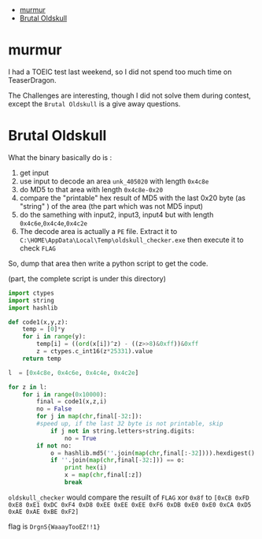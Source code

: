 <!-- TOC -->

- [murmur](#murmur)
- [Brutal Oldskull](#brutal-oldskull)

<!-- /TOC -->

# murmur

I had a TOEIC test last weekend, so I did not spend too much time on TeaserDragon.

The Challenges are interesting, though I did not solve them during contest, except the `Brutal Oldskull` is a give away questions.

# Brutal Oldskull

What the binary basically do is :

1. get input
2. use input to decode an area `unk_405020` with length `0x4c8e`
3. do MD5 to that area with length `0x4c8e-0x20`
4. compare the "printable" hex result of MD5 with the last 0x20 byte (as "string" ) of the area (the part which was not MD5 input)
5. do the samething with input2, input3, input4 but with length `0x4c6e`,`0x4c4e`,`0x4c2e`
6. The decode area is actually a `PE` file. Extract it to `C:\HOME\AppData\Local\Temp\oldskull_checker.exe` then execute it to check `FLAG`

So, dump that area then write a python script to get the code.

(part, the complete script is under this directory)

```py
import ctypes
import string
import hashlib

def code1(x,y,z):
    temp = [0]*y
    for i in range(y):
        temp[i] = ((ord(x[i])^z) - ((z>>8)&0xff))&0xff
        z = ctypes.c_int16(z*25331).value
    return temp

l  = [0x4c8e, 0x4c6e, 0x4c4e, 0x4c2e]

for z in l:
    for i in range(0x10000):
        final = code1(x,z,i)
        no = False
        for j in map(chr,final[-32:]):
        #speed up, if the last 32 byte is not printable, skip
            if j not in string.letters+string.digits:
                no = True
        if not no:
            o = hashlib.md5(''.join(map(chr,final[:-32]))).hexdigest()
            if ''.join(map(chr,final[-32:])) == o:
                print hex(i)
                x = map(chr,final[:z])
                break
```

`oldskull_checker` would compare the resuilt of  `FLAG` xor `0x8f`  to `[0xCB 0xFD 0xE8 0xE1 0xDC 0xF4 0xD8 0xEE 0xEE 0xEE 0xF6 0xDB 0xE0 0xE0 0xCA 0xD5 0xAE 0xAE 0xBE 0xF2]`

flag is `DrgnS{WaaayTooEZ!!1}`